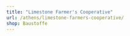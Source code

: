 ```yaml
---
title: "Limestone Farmer's Cooperative"
url: /athens/limestone-farmers-cooperative/
shop: Baustoffe
---
```

